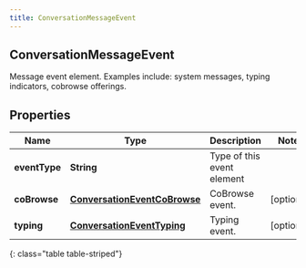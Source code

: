 ```yaml
---
title: ConversationMessageEvent
---
```

## ConversationMessageEvent
Message event element.  Examples include: system messages, typing indicators, cobrowse offerings.

## Properties

|Name | Type | Description | Notes|
|------------ | ------------- | ------------- | -------------|
| **eventType** | **String** | Type of this event element | |
| **coBrowse** | [**ConversationEventCoBrowse**](ConversationEventCoBrowse.html) | CoBrowse event. | [optional] |
| **typing** | [**ConversationEventTyping**](ConversationEventTyping.html) | Typing event. | [optional] |
{: class="table table-striped"}


